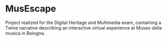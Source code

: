 # MusEscape
Project realized for the Digital Heritage and Multimedia exam, containing a Twine narrative describing an interactive virtual experience at Museo della musica in Bologna.
